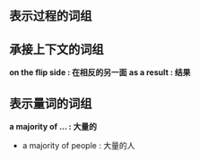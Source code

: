 
## 表示过程的词组

## 承接上下文的词组

**on the flip side : 在相反的另一面**
**as a result : 结果**


## 表示量词的词组

**a majority of ... : 大量的**

* a majority of people : 大量的人
